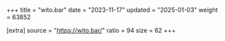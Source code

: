+++
title = "wito.bar"
date = "2023-11-17"
updated = "2025-01-03"
weight = 63852

[extra]
source = "https://wito.bar/"
ratio = 94
size = 62
+++
